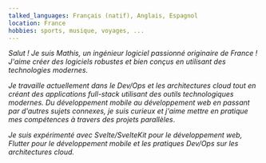 ```yaml
---
talked_languages: Français (natif), Anglais, Espagnol
location: France
hobbies: sports, musique, voyages, ...
---
```


*Salut ! Je suis Mathis, un ingénieur logiciel passionné originaire de France ! J'aime créer des logiciels robustes et bien conçus en utilisant des technologies modernes.*

*Je travaille actuellement dans le Dev/Ops et les architectures cloud tout en créant des applications full-stack utilisant des outils technologiques modernes. Du développement mobile au développement web en passant par d'autres sujets connexes, je suis curieux et j'aime mettre en pratique mes compétences à travers des projets parallèles*.

*Je suis expérimenté avec Svelte/SvelteKit pour le développement web, Flutter pour le développement mobile et les pratiques Dev/Ops sur les architectures cloud.*
